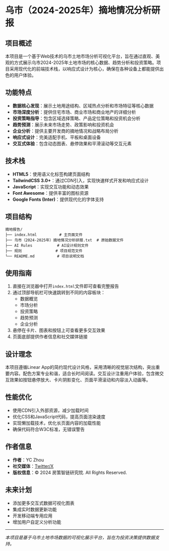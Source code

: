 # 乌市（2024-2025年）摘地情况分析研报

## 项目概述

本项目是一个基于Web技术的乌市土地市场分析可视化平台，旨在通过直观、美观的方式展示乌市2024-2025年土地市场的核心数据、趋势分析和投资策略。项目采用现代化的前端技术栈，以响应式设计为核心，确保在各种设备上都能提供出色的用户体验。

## 功能特点

- **数据核心发现**：展示土地用途结构、区域热点分析和市场特征等核心数据
- **市场深度分析**：提供住宅市场、商业市场和商业地产的详细分析
- **投资策略指导**：包含区域选择策略、产品定位策略和投资机会分析
- **趋势预测**：展示未来市场走势、政策影响和投资机会
- **企业分析**：提供主要开发商的摘地情况和战略布局分析
- **响应式设计**：完美适配手机、平板和桌面设备
- **交互式体验**：包含动态图表、悬停效果和平滑滚动等交互元素

## 技术栈

- **HTML5**：使用语义化标签构建页面结构
- **TailwindCSS 3.0+**：通过CDN引入，实现快速样式开发和响应式设计
- **JavaScript**：实现交互功能和动态效果
- **Font Awesome**：提供丰富的图标资源
- **Google Fonts (Inter)**：提供现代化的字体支持

## 项目结构

```
摘地报告/
├── index.html          # 主页面文件
├── 乌市（2024-2025年）摘地情况分析研报.txt  # 原始数据文件
├── AI Rules           # AI设计规则文件
├── 规则               # 项目规范文件
└── README.md          # 项目说明文档
```

## 使用指南

1. 直接在浏览器中打开`index.html`文件即可查看完整报告
2. 通过顶部导航栏可快速跳转到不同的内容板块：
   - 数据概览
   - 市场分析
   - 投资策略
   - 趋势预测
   - 企业分析
3. 悬停在卡片、图表和按钮上可查看更多交互效果
4. 页面底部提供作者信息和社交媒体链接

## 设计理念

本项目遵循Linear App的简约现代设计风格，采用清晰的视觉层次结构，突出重要内容。配色方案专业和谐，适合长时间阅读。交互设计注重用户体验，包含微交互效果如按钮悬停放大、卡片阴影变化、页面平滑滚动和内容淡入动画等。

## 性能优化

- 使用CDN引入外部资源，减少加载时间
- 优化CSS和JavaScript代码，提高页面渲染速度
- 实现懒加载技术，优化长页面内容的加载性能
- 确保代码符合W3C标准，无错误警告

## 作者信息

- **作者**：YC Zhou
- **社交媒体**：[Twitter/X](https://twitter.com/YCZhou)
- **版权信息**：© 2024 房策智链研究院. All Rights Reserved.

## 未来计划

- 添加更多交互式数据可视化图表
- 集成实时数据更新功能
- 开发移动端专用应用
- 增加用户自定义分析功能

---

*本项目是基于乌市土地市场数据的可视化展示平台，旨在为投资决策提供数据支持。*